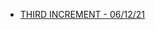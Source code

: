 
* [THIRD INCREMENT  - 06/12/21](https://github.com/Pgamboan/Proyecto-FIS/tree/Tercera_entrega "Click here")
